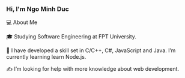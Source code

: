 ### Hi, I'm Ngo Minh Duc
💻  About Me

🎓   Studying Software Engineering at FPT University.

🤔   I have developed a skill set in C/C++, C#, JavaScript and Java. I’m currently learning learn Node.js.

✍️   I’m looking for help with more knowledge about web development.
<!--
**ngominhduc24/ngominhduc24** is a ✨ _special_ ✨ repository because its `README.md` (this file) appears on your GitHub profile.

Here are some ideas to get you started:

- 🔭 I’m currently working on ...
- 🌱 I’m currently learning ...
- 👯 I’m looking to collaborate on ...
- 🤔 I’m looking for help with ...
- 💬 Ask me about ...
- 📫 How to reach me: ...
- 😄 Pronouns: ...
- ⚡ Fun fact: ...
-->
